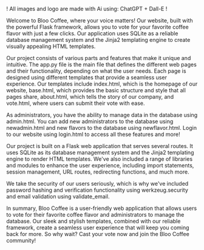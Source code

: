 ! All images and logo are made with Ai using: ChatGPT + Dall-E !

Welcome to Bloo Coffee, where your voice matters! Our website, built with the powerful Flask framework, allows you to vote for your favorite coffee flavor with just a few clicks. Our application uses SQLite as a reliable database management system and the Jinja2 templating engine to create visually appealing HTML templates.

Our project consists of various parts and features that make it unique and intuitive. The app.py file is the main file that defines the different web pages and their functionality, depending on what the user needs. Each page is designed using different templates that provide a seamless user experience. Our templates include index.html, which is the homepage of our website, base.html, which provides the basic structure and style that all pages share, about.html, which tells the story of our company, and vote.html, where users can submit their vote with ease.

As administrators, you have the ability to manage data in the database using admin.html. You can add new administrators to the database using newadmin.html and new flavors to the database using newflavor.html. Login to our website using login.html to access all these features and more!

Our project is built on a Flask web application that serves several routes. It uses SQLite as its database management system and the Jinja2 templating engine to render HTML templates. We've also included a range of libraries and modules to enhance the user experience, including import statements, session management, URL routes, redirecting functions, and much more.

We take the security of our users seriously, which is why we've included password hashing and verification functionality using werkzeug.security and email validation using validate_email.

In summary, Bloo Coffee is a user-friendly web application that allows users to vote for their favorite coffee flavor and administrators to manage the database. Our sleek and stylish templates, combined with our reliable framework, create a seamless user experience that will keep you coming back for more. So why wait? Cast your vote now and join the Bloo Coffee community!


